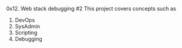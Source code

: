 0x12. Web stack debugging #2
This project covers concepts such as
1. DevOps
2. SysAdmin
3. Scripting
4. Debugging
